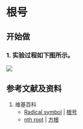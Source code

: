 # 根号

## 开始做

### 1. 实验过程如下图所示。

![](/images/数系/可比数和不可比数/根号/1a1.jpg)

## 参考文献及资料

1. 维基百科
	- [Radical symbol](https://en.wikipedia.org/wiki/Radical_symbol) | [根号](https://zh.wikipedia.org/wiki/根号)
	- [nth root](https://en.wikipedia.org/wiki/Nth_root) | [方根](https://zh.wikipedia.org/wiki/方根)
